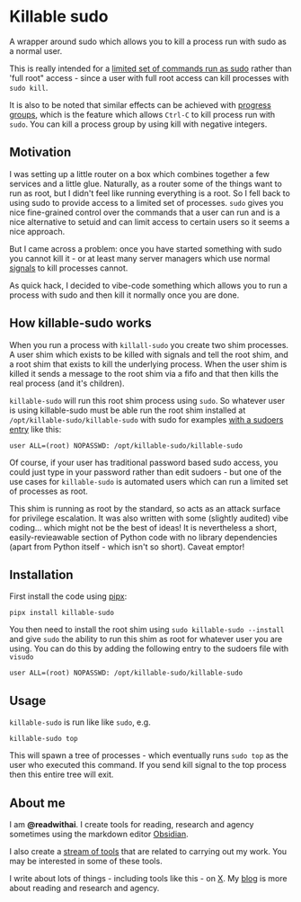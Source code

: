 # Killable sudo
A wrapper around sudo which allows you to kill a process run with sudo as a normal user.

This is really intended for a [limited set of commands run as sudo](https://unix.stackexchange.com/questions/215412/allow-certain-guests-to-execute-certain-commands) rather than 'full root" access - since a user with full root access can kill processes with `sudo kill`.

It is also to be noted that similar effects can be achieved with [progress groups](https://www.andy-pearce.com/blog/posts/2013/Aug/process-groups-and-sessions/), which is the feature which allows `Ctrl-C` to kill process run with `sudo`. You can kill a process group by using kill with negative integers.

## Motivation
I was setting up a little router on a box which combines together a few services and a little glue. Naturally, as a router some of the things want to run as root,  but I didn't feel like running everything is a root. So I fell back to using sudo to provide access to a limited set of processes. `sudo` gives you nice fine-grained control over the commands that a user can run and is a nice alternative to setuid and can limit access to certain users so it seems a nice approach.

But I came across a problem: once you have started something with sudo you cannot kill it - or at least many server managers which use normal [signals](https://man7.org/linux/man-pages/man7/signal.7.html) to kill processes cannot.

As quick hack, I decided to vibe-code something which allows you to run a process with sudo and then kill it normally once you are done.

## How killable-sudo works
When you run a process with `killall-sudo` you create two shim processes. A user shim which exists to be killed with signals and tell the root shim, and a root shim that exists to kill the underlying process. When the user shim is killed it sends a message to the root shim via a fifo and that then kills the real process (and it's children).

`killable-sudo` will run this root shim process using `sudo`. So whatever user is using killable-sudo must be able run the root shim installed at `/opt/killable-sudo/killable-sudo` with sudo for examples [with a sudoers entry](https://toroid.org/sudoers-syntax) like this:

```
user ALL=(root) NOPASSWD: /opt/killable-sudo/killable-sudo
```

Of course, if your user has traditional password based sudo access, you could just type in your password rather than edit sudoers - but one of the use cases for `killable-sudo` is automated users which can run a limited set of processes as root.

This shim is running as root by the standard, so acts as an attack surface for privilege escalation. It was also written with some (slightly audited) vibe coding... which might not be the best of ideas! It is nevertheless a short, easily-revieawable section of Python code with no library dependencies (apart from Python itself - which isn't so short). Caveat emptor!

## Installation
First install the code using [pipx](https://github.com/pypa/pipx):

```
pipx install killable-sudo
```

You then need to install the root shim using `sudo killable-sudo --install` and give `sudo` the ability to run this shim as root for whatever user you are using. You can do this by adding the following entry to the sudoers file with `visudo`


```
user ALL=(root) NOPASSWD: /opt/killable-sudo/killable-sudo
```

## Usage
`killable-sudo` is run like like `sudo`, e.g.

```
killable-sudo top
```

This will spawn a tree of processes - which eventually runs `sudo top` as the user who executed this command. If you send kill signal to the top process then this entire tree will exit.

## About me
I am **@readwithai**. I create tools for reading, research and agency sometimes using the markdown editor [Obsidian](https://readwithai.substack.com/p/what-exactly-is-obsidian).

I also create a [stream of tools](https://readwithai.substack.com/p/my-productivity-tools) that are related to carrying out my work. You may be interested in some of these tools.

I write about lots of things - including tools like this - on [X](https://x.com/readwithai).
My [blog](https://readwithai.substack.com/) is more about reading and research and agency.
